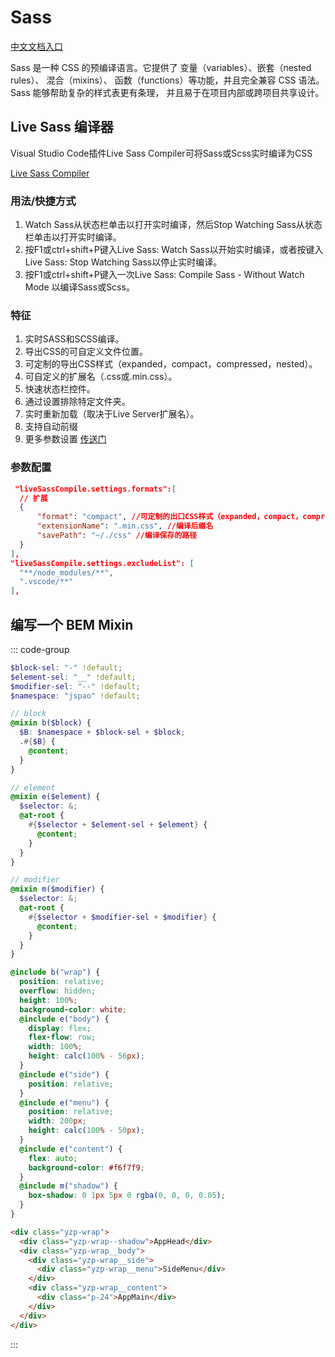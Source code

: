 # Sass

[中文文档入口](https://sass.bootcss.com/documentation.html)

Sass 是一种 CSS 的预编译语言。它提供了 变量（variables）、嵌套（nested rules）、 混合（mixins）、 函数（functions）等功能，并且完全兼容 CSS 语法。Sass 能够帮助复杂的样式表更有条理， 并且易于在项目内部或跨项目共享设计。

## Live Sass 编译器

Visual Studio Code插件Live Sass Compiler可将Sass或Scss实时编译为CSS

[Live Sass Compiler](https://www.sass.hk/skill/sass154.html?tdsourcetag=s_pcqq_aiomsg#google_vignette)

### 用法/快捷方式
  1. Watch Sass从状态栏单击以打开实时编译，然后Stop Watching Sass从状态栏单击以打开实时编译。 
  2. 按F1或ctrl+shift+P键入Live Sass: Watch Sass以开始实时编译，或者按键入Live Sass: Stop Watching Sass以停止实时编译。
  3. 按F1或ctrl+shift+P键入一次Live Sass: Compile Sass - Without Watch Mode 以编译Sass或Scss。
### 特征
  1. 实时SASS和SCSS编译。
  2. 导出CSS的可自定义文件位置。
  3. 可定制的导出CSS样式（expanded，compact，compressed，nested）。
  4. 可自定义的扩展名（.css或.min.css）。
  5. 快速状态栏控件。
  6. 通过设置排除特定文件夹。
  7. 实时重新加载（取决于Live Server扩展名）。
  8. 支持自动前缀
  9. 更多参数设置 [传送门](https://github.com/ritwickdey/vscode-live-sass-compiler/blob/master/docs/settings.md)
### 参数配置

```json
 "liveSassCompile.settings.formats":[
  // 扩展
  {
      "format": "compact", //可定制的出口CSS样式（expanded，compact，compressed，nested）
      "extensionName": ".min.css", //编译后缀名
      "savePath": "~/./css" //编译保存的路径
  } 
],
"liveSassCompile.settings.excludeList": [
  "**/node_modules/**",
  ".vscode/**"
],
```

## 编写一个 BEM Mixin

::: code-group

```scss [_mixin.scss]
$block-sel: "-" !default;
$element-sel: "__" !default;
$modifier-sel: "--" !default;
$namespace: "jspao" !default;

// block
@mixin b($block) {
  $B: $namespace + $block-sel + $block;
  .#{$B} {
    @content;
  }
}

// element
@mixin e($element) {
  $selector: &;
  @at-root {
    #{$selector + $element-sel + $element} {
      @content;
    }
  }
}

// modifier
@mixin m($modifier) {
  $selector: &;
  @at-root {
    #{$selector + $modifier-sel + $modifier} {
      @content;
    }
  }
}
```

```scss [custom.scss]
@include b("wrap") {
  position: relative;
  overflow: hidden;
  height: 100%;
  background-color: white;
  @include e("body") {
    display: flex;
    flex-flow: row;
    width: 100%;
    height: calc(100% - 56px);
  }
  @include e("side") {
    position: relative;
  }
  @include e("menu") {
    position: relative;
    width: 200px;
    height: calc(100% - 50px);
  }
  @include e("content") {
    flex: auto;
    background-color: #f6f7f9;
  }
  @include m("shadow") {
    box-shadow: 0 1px 5px 0 rgba(0, 0, 0, 0.05);
  }
}
```

```html [demo.html]
<div class="yzp-wrap">
  <div class="yzp-wrap--shadow">AppHead</div>
  <div class="yzp-wrap__body">
    <div class="yzp-wrap__side">
      <div class="yzp-wrap__menu">SideMenu</div>
    </div>
    <div class="yzp-wrap__content">
      <div class="p-24">AppMain</div>
    </div>
  </div>
</div>
```

:::
